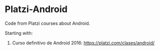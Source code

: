 # Platzi-Android
Code from Platzi courses about Android.

Starting with:
1. Curso definitivo de Android 2016: https://platzi.com/clases/android/

